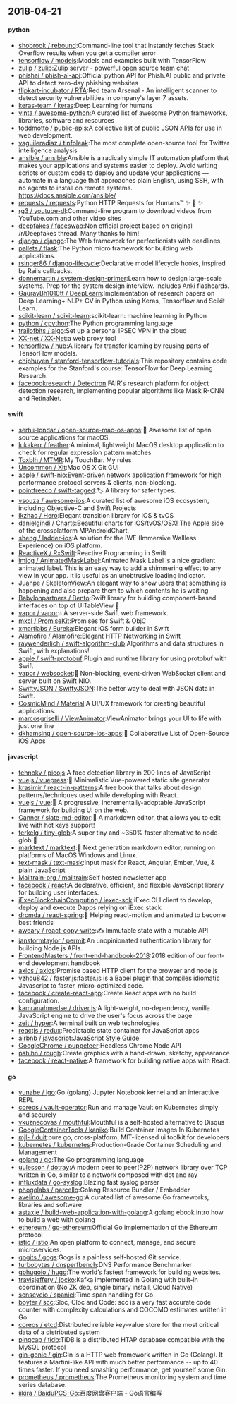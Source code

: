 ## 2018-04-21

#### python
* [shobrook / rebound](https://github.com/shobrook/rebound):Command-line tool that instantly fetches Stack Overflow results when you get a compiler error
* [tensorflow / models](https://github.com/tensorflow/models):Models and examples built with TensorFlow
* [zulip / zulip](https://github.com/zulip/zulip):Zulip server - powerful open source team chat
* [phishai / phish-ai-api](https://github.com/phishai/phish-ai-api):Official python API for Phish.AI public and private API to detect zero-day phishing websites
* [flipkart-incubator / RTA](https://github.com/flipkart-incubator/RTA):Red team Arsenal - An intelligent scanner to detect security vulnerabilities in company's layer 7 assets.
* [keras-team / keras](https://github.com/keras-team/keras):Deep Learning for humans
* [vinta / awesome-python](https://github.com/vinta/awesome-python):A curated list of awesome Python frameworks, libraries, software and resources
* [toddmotto / public-apis](https://github.com/toddmotto/public-apis):A collective list of public JSON APIs for use in web development.
* [vaguileradiaz / tinfoleak](https://github.com/vaguileradiaz/tinfoleak):The most complete open-source tool for Twitter intelligence analysis
* [ansible / ansible](https://github.com/ansible/ansible):Ansible is a radically simple IT automation platform that makes your applications and systems easier to deploy. Avoid writing scripts or custom code to deploy and update your applications — automate in a language that approaches plain English, using SSH, with no agents to install on remote systems. https://docs.ansible.com/ansible/
* [requests / requests](https://github.com/requests/requests):Python HTTP Requests for Humans™
✨
🍰
✨
* [rg3 / youtube-dl](https://github.com/rg3/youtube-dl):Command-line program to download videos from YouTube.com and other video sites
* [deepfakes / faceswap](https://github.com/deepfakes/faceswap):Non official project based on original /r/Deepfakes thread. Many thanks to him!
* [django / django](https://github.com/django/django):The Web framework for perfectionists with deadlines.
* [pallets / flask](https://github.com/pallets/flask):The Python micro framework for building web applications.
* [rsinger86 / django-lifecycle](https://github.com/rsinger86/django-lifecycle):Declarative model lifecycle hooks, inspired by Rails callbacks.
* [donnemartin / system-design-primer](https://github.com/donnemartin/system-design-primer):Learn how to design large-scale systems. Prep for the system design interview. Includes Anki flashcards.
* [GauravBh1010tt / DeepLearn](https://github.com/GauravBh1010tt/DeepLearn):Implementation of research papers on Deep Learning+ NLP+ CV in Python using Keras, Tensorflow and Scikit Learn.
* [scikit-learn / scikit-learn](https://github.com/scikit-learn/scikit-learn):scikit-learn: machine learning in Python
* [python / cpython](https://github.com/python/cpython):The Python programming language
* [trailofbits / algo](https://github.com/trailofbits/algo):Set up a personal IPSEC VPN in the cloud
* [XX-net / XX-Net](https://github.com/XX-net/XX-Net):a web proxy tool
* [tensorflow / hub](https://github.com/tensorflow/hub):A library for transfer learning by reusing parts of TensorFlow models.
* [chiphuyen / stanford-tensorflow-tutorials](https://github.com/chiphuyen/stanford-tensorflow-tutorials):This repository contains code examples for the Stanford's course: TensorFlow for Deep Learning Research.
* [facebookresearch / Detectron](https://github.com/facebookresearch/Detectron):FAIR's research platform for object detection research, implementing popular algorithms like Mask R-CNN and RetinaNet.

#### swift
* [serhii-londar / open-source-mac-os-apps](https://github.com/serhii-londar/open-source-mac-os-apps):🚀
Awesome list of open source applications for macOS.
* [lukakerr / feather](https://github.com/lukakerr/feather):A minimal, lightweight MacOS desktop application to check for regular expression pattern matches
* [Toxblh / MTMR](https://github.com/Toxblh/MTMR):My TouchBar. My rules
* [Uncommon / Xit](https://github.com/Uncommon/Xit):Mac OS X Git GUI
* [apple / swift-nio](https://github.com/apple/swift-nio):Event-driven network application framework for high performance protocol servers & clients, non-blocking.
* [pointfreeco / swift-tagged](https://github.com/pointfreeco/swift-tagged):🏷
A library for safer types.
* [vsouza / awesome-ios](https://github.com/vsouza/awesome-ios):A curated list of awesome iOS ecosystem, including Objective-C and Swift Projects
* [lkzhao / Hero](https://github.com/lkzhao/Hero):Elegant transition library for iOS & tvOS
* [danielgindi / Charts](https://github.com/danielgindi/Charts):Beautiful charts for iOS/tvOS/OSX! The Apple side of the crossplatform MPAndroidChart.
* [sheng / ladder-ios](https://github.com/sheng/ladder-ios):A solution for the IWE (Immersive Wallless Experience) on iOS platform.
* [ReactiveX / RxSwift](https://github.com/ReactiveX/RxSwift):Reactive Programming in Swift
* [imjog / AnimatedMaskLabel](https://github.com/imjog/AnimatedMaskLabel):Animated Mask Label is a nice gradient animated label. This is an easy way to add a shimmering effect to any view in your app. It is useful as an unobtrusive loading indicator.
* [Juanpe / SkeletonView](https://github.com/Juanpe/SkeletonView):An elegant way to show users that something is happening and also prepare them to which contents he is waiting
* [Babylonpartners / Bento](https://github.com/Babylonpartners/Bento):Swift library for building component-based interfaces on top of UITableView
🍱
* [vapor / vapor](https://github.com/vapor/vapor):💧
A server-side Swift web framework.
* [mxcl / PromiseKit](https://github.com/mxcl/PromiseKit):Promises for Swift & ObjC
* [xmartlabs / Eureka](https://github.com/xmartlabs/Eureka):Elegant iOS form builder in Swift
* [Alamofire / Alamofire](https://github.com/Alamofire/Alamofire):Elegant HTTP Networking in Swift
* [raywenderlich / swift-algorithm-club](https://github.com/raywenderlich/swift-algorithm-club):Algorithms and data structures in Swift, with explanations!
* [apple / swift-protobuf](https://github.com/apple/swift-protobuf):Plugin and runtime library for using protobuf with Swift
* [vapor / websocket](https://github.com/vapor/websocket):🔌
Non-blocking, event-driven WebSocket client and server built on Swift NIO.
* [SwiftyJSON / SwiftyJSON](https://github.com/SwiftyJSON/SwiftyJSON):The better way to deal with JSON data in Swift.
* [CosmicMind / Material](https://github.com/CosmicMind/Material):A UI/UX framework for creating beautiful applications.
* [marcosgriselli / ViewAnimator](https://github.com/marcosgriselli/ViewAnimator):ViewAnimator brings your UI to life with just one line
* [dkhamsing / open-source-ios-apps](https://github.com/dkhamsing/open-source-ios-apps):📱
Collaborative List of Open-Source iOS Apps

#### javascript
* [tehnokv / picojs](https://github.com/tehnokv/picojs):A face detection library in 200 lines of JavaScript
* [vuejs / vuepress](https://github.com/vuejs/vuepress):📝
Minimalistic Vue-powered static site generator
* [krasimir / react-in-patterns](https://github.com/krasimir/react-in-patterns):A free book that talks about design patterns/techniques used while developing with React.
* [vuejs / vue](https://github.com/vuejs/vue):🖖
A progressive, incrementally-adoptable JavaScript framework for building UI on the web.
* [Canner / slate-md-editor](https://github.com/Canner/slate-md-editor):📃
A markdown editor, that allows you to edit live with hot keys support!
* [terkelg / tiny-glob](https://github.com/terkelg/tiny-glob):A super tiny and ~350% faster alternative to node-glob
🚀
* [marktext / marktext](https://github.com/marktext/marktext):📝
Next generation markdown editor, running on platforms of MacOS Windows and Linux.
* [text-mask / text-mask](https://github.com/text-mask/text-mask):Input mask for React, Angular, Ember, Vue, & plain JavaScript
* [Mailtrain-org / mailtrain](https://github.com/Mailtrain-org/mailtrain):Self hosted newsletter app
* [facebook / react](https://github.com/facebook/react):A declarative, efficient, and flexible JavaScript library for building user interfaces.
* [iExecBlockchainComputing / iexec-sdk](https://github.com/iExecBlockchainComputing/iexec-sdk):iExec CLI client to develop, deploy and execute Dapps relying on iExec stack
* [drcmda / react-spring](https://github.com/drcmda/react-spring):🙌
Helping react-motion and animated to become best friends
* [aweary / react-copy-write](https://github.com/aweary/react-copy-write):✍️
Immutable state with a mutable API
* [ianstormtaylor / permit](https://github.com/ianstormtaylor/permit):An unopinionated authentication library for building Node.js APIs.
* [FrontendMasters / front-end-handbook-2018](https://github.com/FrontendMasters/front-end-handbook-2018):2018 edition of our front-end development handbook
* [axios / axios](https://github.com/axios/axios):Promise based HTTP client for the browser and node.js
* [vzhou842 / faster.js](https://github.com/vzhou842/faster.js):faster.js is a Babel plugin that compiles idiomatic Javascript to faster, micro-optimized code.
* [facebook / create-react-app](https://github.com/facebook/create-react-app):Create React apps with no build configuration.
* [kamranahmedse / driver.js](https://github.com/kamranahmedse/driver.js):A light-weight, no-dependency, vanilla JavaScript engine to drive the user's focus across the page
* [zeit / hyper](https://github.com/zeit/hyper):A terminal built on web technologies
* [reactjs / redux](https://github.com/reactjs/redux):Predictable state container for JavaScript apps
* [airbnb / javascript](https://github.com/airbnb/javascript):JavaScript Style Guide
* [GoogleChrome / puppeteer](https://github.com/GoogleChrome/puppeteer):Headless Chrome Node API
* [pshihn / rough](https://github.com/pshihn/rough):Create graphics with a hand-drawn, sketchy, appearance
* [facebook / react-native](https://github.com/facebook/react-native):A framework for building native apps with React.

#### go
* [yunabe / lgo](https://github.com/yunabe/lgo):Go (golang) Jupyter Notebook kernel and an interactive REPL
* [coreos / vault-operator](https://github.com/coreos/vault-operator):Run and manage Vault on Kubernetes simply and securely
* [vkuznecovas / mouthful](https://github.com/vkuznecovas/mouthful):Mouthful is a self-hosted alternative to Disqus
* [GoogleContainerTools / kaniko](https://github.com/GoogleContainerTools/kaniko):Build Container Images In Kubernetes
* [mjl- / duit](https://github.com/mjl-/duit):pure go, cross-platform, MIT-licensed ui toolkit for developers
* [kubernetes / kubernetes](https://github.com/kubernetes/kubernetes):Production-Grade Container Scheduling and Management
* [golang / go](https://github.com/golang/go):The Go programming language
* [uulesson / dotray](https://github.com/uulesson/dotray):A modern peer to peer(P2P) network library over TCP written in Go, similar to a network composed with dot and ray
* [influxdata / go-syslog](https://github.com/influxdata/go-syslog):Blazing fast syslog parser
* [phogolabs / parcello](https://github.com/phogolabs/parcello):Golang Resource Bundler / Embedder
* [avelino / awesome-go](https://github.com/avelino/awesome-go):A curated list of awesome Go frameworks, libraries and software
* [astaxie / build-web-application-with-golang](https://github.com/astaxie/build-web-application-with-golang):A golang ebook intro how to build a web with golang
* [ethereum / go-ethereum](https://github.com/ethereum/go-ethereum):Official Go implementation of the Ethereum protocol
* [istio / istio](https://github.com/istio/istio):An open platform to connect, manage, and secure microservices.
* [gogits / gogs](https://github.com/gogits/gogs):Gogs is a painless self-hosted Git service.
* [turbobytes / dnsperfbench](https://github.com/turbobytes/dnsperfbench):DNS Performance Benchmarker
* [gohugoio / hugo](https://github.com/gohugoio/hugo):The world’s fastest framework for building websites.
* [travisjeffery / jocko](https://github.com/travisjeffery/jocko):Kafka implemented in Golang with built-in coordination (No ZK dep, single binary install, Cloud Native)
* [senseyeio / spaniel](https://github.com/senseyeio/spaniel):Time span handling for Go
* [boyter / scc](https://github.com/boyter/scc):Sloc, Cloc and Code: scc is a very fast accurate code counter with complexity calculations and COCOMO estimates written in Go
* [coreos / etcd](https://github.com/coreos/etcd):Distributed reliable key-value store for the most critical data of a distributed system
* [pingcap / tidb](https://github.com/pingcap/tidb):TiDB is a distributed HTAP database compatible with the MySQL protocol
* [gin-gonic / gin](https://github.com/gin-gonic/gin):Gin is a HTTP web framework written in Go (Golang). It features a Martini-like API with much better performance -- up to 40 times faster. If you need smashing performance, get yourself some Gin.
* [prometheus / prometheus](https://github.com/prometheus/prometheus):The Prometheus monitoring system and time series database.
* [iikira / BaiduPCS-Go](https://github.com/iikira/BaiduPCS-Go):百度网盘客户端 - Go语言编写

